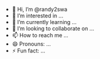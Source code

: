 - 👋 Hi, I’m @randy2swa
- 👀 I’m interested in ...
- 🌱 I’m currently learning ...
- 💞️ I’m looking to collaborate on ...
- 📫 How to reach me ...
- 😄 Pronouns: ...
- ⚡ Fun fact: ...

<!---
randy2swa/randy2swa is a ✨ special ✨ repository because its `README.md` (this file) appears on your GitHub profile.
You can click the Preview link to take a look at your changes.
--->
